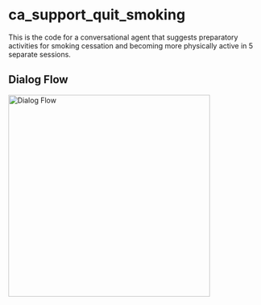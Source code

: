 # ca_support_quit_smoking

This is the code for a conversational agent that suggests preparatory activities for smoking cessation and becoming more physically active in 5 separate sessions.

## Dialog Flow

<img src = "Images/Hallway_Domain.PNG" width = "400" title="Dialog Flow">

